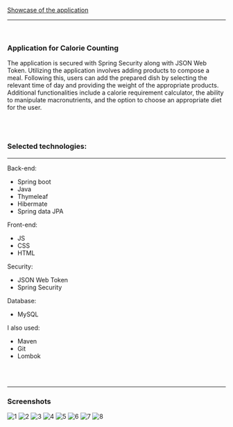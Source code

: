 [Showcase of the application](https://www.youtube.com/watch?v=Y_uno-SXy1E)

---

<br>


### Application for Calorie Counting


The application is secured with Spring Security along with JSON Web Token. 
Utilizing the application involves adding products to compose a meal. Following this, 
users can add the prepared dish by selecting the relevant time of day and providing the
weight of the appropriate products. Additional functionalities include a calorie requirement 
calculator, the ability to manipulate macronutrients, and the option to choose an appropriate 
diet for the user.



<br>
<br>

### Selected technologies:

---
Back-end:
- Spring boot
- Java
- Thymeleaf
- Hibermate
- Spring data JPA

Front-end:
- JS
- CSS
- HTML

Security:
- JSON Web Token
- Spring Security

Database:
- MySQL

I also used:
- Maven
- Git
- Lombok


<br>
<br>

---
### Screenshots
![1](https://github.com/AleksanderBanasiak/CalCount/assets/147528750/f0e8983b-9148-4a7a-8514-34e3542e250d)
![2](https://github.com/AleksanderBanasiak/CalCount/assets/147528750/c3e9163b-e996-4107-8a66-41f9420727c5)
![3](https://github.com/AleksanderBanasiak/CalCount/assets/147528750/71dfee88-cab6-4275-8c37-5e8c34393b73)
![4](https://github.com/AleksanderBanasiak/CalCount/assets/147528750/b00674cc-e062-43e2-9485-83ad784f3d7c)
![5](https://github.com/AleksanderBanasiak/CalCount/assets/147528750/e4642b68-5fa2-4303-b555-d83fa728b6ea)
![6](https://github.com/AleksanderBanasiak/CalCount/assets/147528750/94634729-2b48-4fc1-995d-6687f81464ef)
![7](https://github.com/AleksanderBanasiak/CalCount/assets/147528750/74cc9202-dbc0-43b7-a331-f6063d71fe06)
![8](https://github.com/AleksanderBanasiak/CalCount/assets/147528750/7b4ae93d-e962-4c26-93cb-6f1f42c0b7d1)

